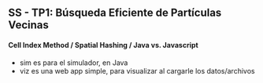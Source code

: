 ## SS - TP1: Búsqueda Eficiente de Partículas Vecinas
#### Cell Index Method / Spatial Hashing / Java vs. Javascript


- sim es para el simulador, en Java
- viz es una web app simple, para visualizar al cargarle los datos/archivos